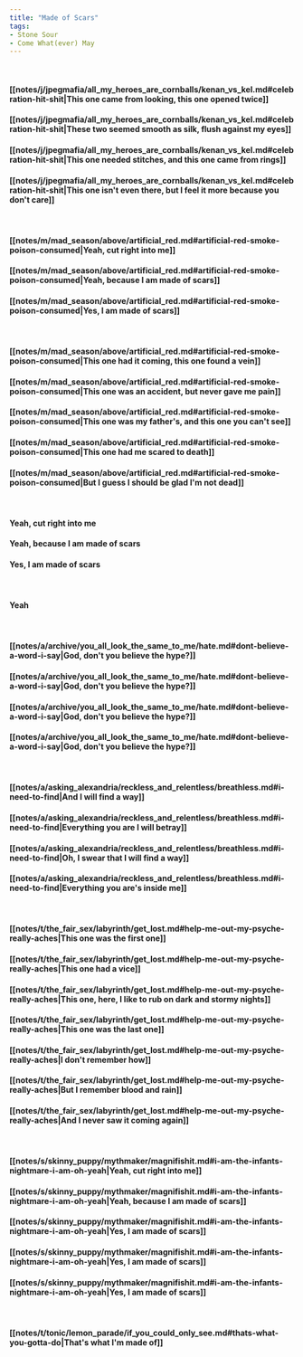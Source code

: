 ```yaml
---
title: "Made of Scars"
tags:
- Stone Sour
- Come What(ever) May
---
```

&nbsp;
#### [[notes/j/jpegmafia/all_my_heroes_are_cornballs/kenan_vs_kel.md#celebration-hit-shit|This one came from looking, this one opened twice]]
#### [[notes/j/jpegmafia/all_my_heroes_are_cornballs/kenan_vs_kel.md#celebration-hit-shit|These two seemed smooth as silk, flush against my eyes]]
#### [[notes/j/jpegmafia/all_my_heroes_are_cornballs/kenan_vs_kel.md#celebration-hit-shit|This one needed stitches, and this one came from rings]]
#### [[notes/j/jpegmafia/all_my_heroes_are_cornballs/kenan_vs_kel.md#celebration-hit-shit|This one isn't even there, but I feel it more because you don't care]]
&nbsp;
#### [[notes/m/mad_season/above/artificial_red.md#artificial-red-smoke-poison-consumed|Yeah, cut right into me]]
#### [[notes/m/mad_season/above/artificial_red.md#artificial-red-smoke-poison-consumed|Yeah, because I am made of scars]]
#### [[notes/m/mad_season/above/artificial_red.md#artificial-red-smoke-poison-consumed|Yes, I am made of scars]]
&nbsp;
#### [[notes/m/mad_season/above/artificial_red.md#artificial-red-smoke-poison-consumed|This one had it coming, this one found a vein]]
#### [[notes/m/mad_season/above/artificial_red.md#artificial-red-smoke-poison-consumed|This one was an accident, but never gave me pain]]
#### [[notes/m/mad_season/above/artificial_red.md#artificial-red-smoke-poison-consumed|This one was my father's, and this one you can't see]]
#### [[notes/m/mad_season/above/artificial_red.md#artificial-red-smoke-poison-consumed|This one had me scared to death]]
#### [[notes/m/mad_season/above/artificial_red.md#artificial-red-smoke-poison-consumed|But I guess I should be glad I'm not dead]]
&nbsp;
#### Yeah, cut right into me
#### Yeah, because I am made of scars
#### Yes, I am made of scars
&nbsp;
#### Yeah
&nbsp;
#### [[notes/a/archive/you_all_look_the_same_to_me/hate.md#dont-believe-a-word-i-say|God, don't you believe the hype?]]
#### [[notes/a/archive/you_all_look_the_same_to_me/hate.md#dont-believe-a-word-i-say|God, don't you believe the hype?]]
#### [[notes/a/archive/you_all_look_the_same_to_me/hate.md#dont-believe-a-word-i-say|God, don't you believe the hype?]]
#### [[notes/a/archive/you_all_look_the_same_to_me/hate.md#dont-believe-a-word-i-say|God, don't you believe the hype?]]
&nbsp;
#### [[notes/a/asking_alexandria/reckless_and_relentless/breathless.md#i-need-to-find|And I will find a way]]
#### [[notes/a/asking_alexandria/reckless_and_relentless/breathless.md#i-need-to-find|Everything you are I will betray]]
#### [[notes/a/asking_alexandria/reckless_and_relentless/breathless.md#i-need-to-find|Oh, I swear that I will find a way]]
#### [[notes/a/asking_alexandria/reckless_and_relentless/breathless.md#i-need-to-find|Everything you are's inside me]]
&nbsp;
#### [[notes/t/the_fair_sex/labyrinth/get_lost.md#help-me-out-my-psyche-really-aches|This one was the first one]]
#### [[notes/t/the_fair_sex/labyrinth/get_lost.md#help-me-out-my-psyche-really-aches|This one had a vice]]
#### [[notes/t/the_fair_sex/labyrinth/get_lost.md#help-me-out-my-psyche-really-aches|This one, here, I like to rub on dark and stormy nights]]
#### [[notes/t/the_fair_sex/labyrinth/get_lost.md#help-me-out-my-psyche-really-aches|This one was the last one]]
#### [[notes/t/the_fair_sex/labyrinth/get_lost.md#help-me-out-my-psyche-really-aches|I don't remember how]]
#### [[notes/t/the_fair_sex/labyrinth/get_lost.md#help-me-out-my-psyche-really-aches|But I remember blood and rain]]
#### [[notes/t/the_fair_sex/labyrinth/get_lost.md#help-me-out-my-psyche-really-aches|And I never saw it coming again]]
&nbsp;
#### [[notes/s/skinny_puppy/mythmaker/magnifishit.md#i-am-the-infants-nightmare-i-am-oh-yeah|Yeah, cut right into me]]
#### [[notes/s/skinny_puppy/mythmaker/magnifishit.md#i-am-the-infants-nightmare-i-am-oh-yeah|Yeah, because I am made of scars]]
#### [[notes/s/skinny_puppy/mythmaker/magnifishit.md#i-am-the-infants-nightmare-i-am-oh-yeah|Yes, I am made of scars]]
#### [[notes/s/skinny_puppy/mythmaker/magnifishit.md#i-am-the-infants-nightmare-i-am-oh-yeah|Yes, I am made of scars]]
#### [[notes/s/skinny_puppy/mythmaker/magnifishit.md#i-am-the-infants-nightmare-i-am-oh-yeah|Yes, I am made of scars]]
&nbsp;
#### [[notes/t/tonic/lemon_parade/if_you_could_only_see.md#thats-what-you-gotta-do|That's what I'm made of]]
